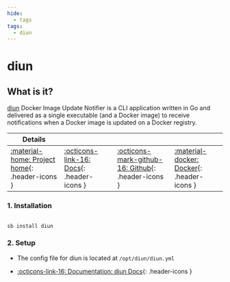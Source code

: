 ```yaml
---
hide:
  - tags
tags:
  - diun
---
```


# diun

## What is it?

[diun](https://crazymax.dev/diun/) Docker Image Update Notifier is a CLI application written in Go and delivered as a single executable (and a Docker image) to receive notifications when a Docker image is updated on a Docker registry.

| Details     |             |             |             |
|-------------|-------------|-------------|-------------|
| [:material-home: Project home](https://crazymax.dev/diun){: .header-icons } | [:octicons-link-16: Docs](https://crazymax.dev/diun/notif/discord){: .header-icons } | [:octicons-mark-github-16: Github](https://github.com/crazy-max/diun){: .header-icons } | [:material-docker: Docker](https://hub.docker.com/r/crazymax/diun){: .header-icons }|

### 1. Installation

``` shell

sb install diun

```

### 2. Setup

- The config file for diun is located at `/opt/diun/diun.yml`

- [:octicons-link-16: Documentation: diun Docs](https://crazymax.dev/diun/notif/discord){: .header-icons }
